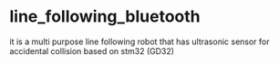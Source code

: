 # line_following_bluetooth
it is a multi purpose line following robot that has ultrasonic sensor for accidental collision based on  stm32 (GD32)
